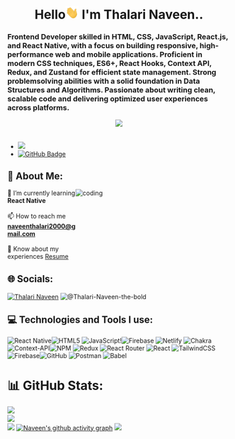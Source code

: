 <h1 align="center">Hello<img src="https://raw.githubusercontent.com/ABSphreak/ABSphreak/master/gifs/Hi.gif" width="30px"> I'm Thalari Naveen..

</h1> 

<h3>Frontend Developer skilled in HTML, CSS, JavaScript,
React.js, and React Native, with a focus on building
responsive, high-performance web and mobile
applications. Proficient in modern CSS techniques,
ES6+, React Hooks, Context API, Redux, and Zustand
for efficient state management. Strong problemsolving abilities with a solid foundation in Data
Structures and Algorithms. Passionate about writing
clean, scalable code and delivering optimized user
experiences across platforms.</h3>

<div align="center">
 <img src="https://github.com/Anmol-Baranwal/Cool-GIFs-For-GitHub/assets/74038190/80728820-e06b-4f96-9c9e-9df46f0cc0a5" width="1000">
  
</div>

 <br/>
 
 -   ![](https://komarev.com/ghpvc/?username=Naveen05-lang&color=blueviolet&style=plastic&label=VISITORS)
 -   <a href="https://github.com/Naveen05-lang?tab=followers"><img src="https://img.shields.io/github/followers/Naveen05-lang?label=Followers&style=social" alt="GitHub Badge"></a>
  


## 💫 About Me:
<img align="right" alt="coding" height="200px" width="350px" src="https://github.com/Anmol-Baranwal/Cool-GIFs-For-GitHub/assets/74038190/85cb9521-97c0-4a65-9358-7db8099fac7f">

🌱 I’m currently learning **React Native**<br><br> 📫 How to reach me **naveenthalari2000@gmail.com**<br><br>📄 Know about my experiences [Resume](https://drive.google.com/file/d/1wL0kiHwX14XOt8pquPJQaDm6VAjFYHO5/view?usp=sharing)

## 🌐 Socials:
<a href="https://www.linkedin.com/in/naveen-thalari-916094257/" target="blank"><img align="center" src="https://raw.githubusercontent.com/rahuldkjain/github-profile-readme-generator/master/src/images/icons/Social/linked-in-alt.svg" alt="Thalari Naveen" height="30" width="40" /></a>
<img align="center" src="https://raw.githubusercontent.com/rahuldkjain/github-profile-readme-generator/master/src/images/icons/Social/codepen.svg" alt="@Thalari-Naveen-the-bold" height="30" width="40" /></a>

## 💻 Technologies and Tools I use:
![React Native](https://img.shields.io/badge/React_Native-20232A?style=for-the-badge&logo=react&logoColor=61DAFB)![HTML5](https://img.shields.io/badge/html5-%23E34F26.svg?style=for-the-badge&logo=html5&logoColor=white) ![JavaScript](https://img.shields.io/badge/javascript-%23323330.svg?style=for-the-badge&logo=javascript&logoColor=%23F7DF1E)!![Firebase](https://img.shields.io/badge/firebase-%23039BE5.svg?style=for-the-badge&logo=firebase) ![Netlify](https://img.shields.io/badge/netlify-%23000000.svg?style=for-the-badge&logo=netlify&logoColor=#00C7B7) ![Chakra](https://img.shields.io/badge/chakra-%234ED1C5.svg?style=for-the-badge&logo=chakraui&logoColor=white) ![Context-API](https://img.shields.io/badge/Context--Api-000000?style=for-the-badge&logo=react)![NPM](https://img.shields.io/badge/NPM-%23CB3837.svg?style=for-the-badge&logo=npm&logoColor=white) ![Redux](https://img.shields.io/badge/redux-%23593d88.svg?style=for-the-badge&logo=redux&logoColor=white) ![React Router](https://img.shields.io/badge/React_Router-CA4245?style=for-the-badge&logo=react-router&logoColor=white) ![React](https://img.shields.io/badge/react-%2320232a.svg?style=for-the-badge&logo=react&logoColor=%2361DAFB) ![TailwindCSS](https://img.shields.io/badge/tailwindcss-%2338B2AC.svg?style=for-the-badge&logo=tailwind-css&logoColor=white) ![Firebase](https://img.shields.io/badge/firebase-a08021?style=for-the-badge&logo=firebase&logoColor=ffcd34)![GitHub](https://img.shields.io/badge/github-%23121011.svg?style=for-the-badge&logo=github&logoColor=white) ![Postman](https://img.shields.io/badge/Postman-FF6C37?style=for-the-badge&logo=postman&logoColor=white) ![Babel](https://img.shields.io/badge/Babel-F9DC3e?style=for-the-badge&logo=babel&logoColor=black)
# 📊 GitHub Stats:

![](https://github-readme-stats.vercel.app/api?username=Naveen05-lang&theme=dark&hide_border=false&include_all_commits=false&count_private=false)<br/>
![](https://github-readme-streak-stats.herokuapp.com/?user=Naveen05-lang&theme=dark&hide_border=false)<br/>
![](https://github-readme-stats.vercel.app/api/top-langs/?username=Naveen05-lang&theme=dark&hide_border=false&include_all_commits=false&count_private=false&layout=compact)
[![Naveen's github activity graph](https://github-readme-activity-graph.vercel.app/graph?username=Naveen05-lang&bg_color=241f31&color=deddda&line=53b14f&point=deddda&area=true&hide_border=true)](https://github.com/Naveen05-lang/github-readme-activity-graph)
[![](https://visitcount.itsvg.in/api?id=Naveen05-lang&icon=0&color=0)](https://visitcount.itsvg.in)
